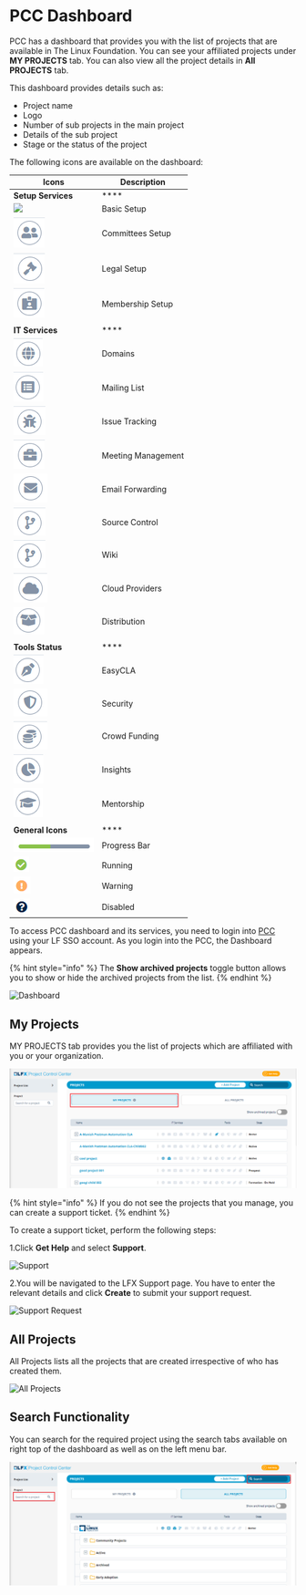 # PCC Dashboard

PCC has a dashboard that provides you with the list of projects that are available in The Linux Foundation. You can see your affiliated projects under **MY PROJECTS** tab. You can also view all the project details in **All PROJECTS** tab.

This dashboard provides details such as:

* Project name
* Logo
* Number of sub projects in the main project
* Details of the sub project
* Stage or the status of the project

The following icons are available on the dashboard:

| **Icons**                                  | **Description**    |
| ------------------------------------------ | ------------------ |
| **Setup Services**                         | \*\*\*\*           |
| ![](../.gitbook/assets/Basic\_Setup.png)   | Basic Setup        |
| ![](../.gitbook/assets/Commitee.png)       | Committees Setup   |
| ![](../.gitbook/assets/Logeal.png)         | Legal Setup        |
| ![](../.gitbook/assets/Membership.png)     | Membership Setup   |
|                                            |                    |
| **IT Services**                            | \*\*\*\*           |
| ![](<../.gitbook/assets/Domain .png>)      | Domains            |
| ![](<../.gitbook/assets/Mailing .png>)     | Mailing List       |
| ![](../.gitbook/assets/Issue.png)          | Issue Tracking     |
| ![](../.gitbook/assets/Meetings.png)       | Meeting Management |
| ![](<../.gitbook/assets/Email (1).png>)    | Email Forwarding   |
| ![](<../.gitbook/assets/image (33).png>)   | Source Control     |
| ![](<../.gitbook/assets/image (21).png>)   | Wiki               |
| ![](<../.gitbook/assets/image (23).png>)   | Cloud Providers    |
| ![](../.gitbook/assets/Distribution.png)   | Distribution       |
|                                            |                    |
| **Tools Status**                           | \*\*\*\*           |
| ![](<../.gitbook/assets/image (37).png>)   | EasyCLA            |
| ![](<../.gitbook/assets/image (39).png>)   | Security           |
| ![](<../.gitbook/assets/image (42).png>)   | Crowd Funding      |
| ![](<../.gitbook/assets/image (22).png>)   | Insights           |
| ![](<../.gitbook/assets/image (31).png>)   | Mentorship         |
|                                            |                    |
| **General Icons**                          | \*\*\*\*           |
| ![](<../.gitbook/assets/image (36).png>)   | Progress Bar       |
| ![](<../.gitbook/assets/Running .png>)     | Running            |
| ![](<../.gitbook/assets/image (32).png>)   | Warning            |
| ![](<../.gitbook/assets/Disabled (1).png>) | Disabled           |

To access PCC dashboard and its services, you need to login into [PCC](http://projectadmin.lfx.linuxfoundation.org) using your LF SSO account. As you login into the PCC, the Dashboard appears.

{% hint style="info" %}
The **Show archived projects** toggle button allows you to show or hide the archived projects from the list.
{% endhint %}

![Dashboard](../.gitbook/assets/All\_Projects.png)

## My Projects <a href="#my-projects" id="my-projects"></a>

MY PROJECTS tab provides you the list of projects which are affiliated with you or your organization.

![My Project](<../.gitbook/assets/My Projects.png>)

{% hint style="info" %}
If you do not see the projects that you manage, you can create a support ticket.
{% endhint %}

To create a support ticket, perform the following steps:

1.Click **Get Help** and select **Support**.

![Support](https://gblobscdn.gitbook.com/assets%2F-MHQvtXGepWEfHqN\_nkC%2F-MPsqxNkI8EzMv0ClU6w%2F-MPssJQEbst5Du47g3bK%2FSupport.png?alt=media\&token=ac403170-a6d3-4b1c-a492-4118364c807e)

2.You will be navigated to the LFX Support page. You have to enter the relevant details and click **Create** to submit your support request.

![Support Request](https://gblobscdn.gitbook.com/assets%2F-MHQvtXGepWEfHqN\_nkC%2F-MPsqxNkI8EzMv0ClU6w%2F-MPsuJzMR1NcCJRUzSrk%2FSupport\_Request.png?alt=media\&token=e6a07b16-74fe-4ae8-b649-00d42362d704)

## All Projects

All Projects lists all the projects that are created irrespective of who has created them.

![All Projects](../.gitbook/assets/All\_Projects1.png)

## Search Functionality

You can search for the required project using the search tabs available on right top of the dashboard as well as on the left menu bar.

![Search](<../.gitbook/assets/Search (1).png>)
